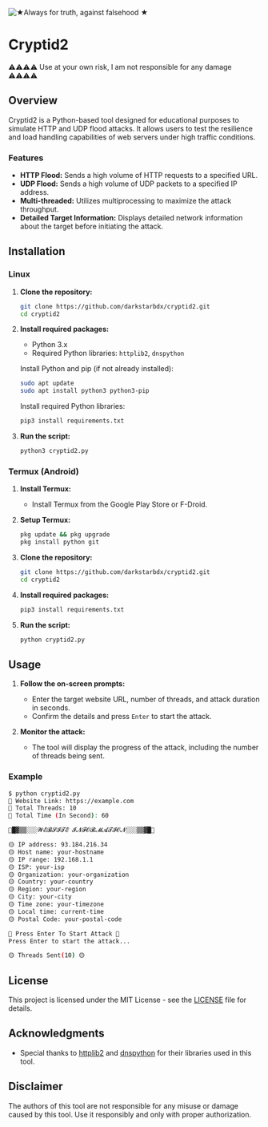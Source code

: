 ![★Always for truth, against falsehood ★](https://github.com/darkstarbdx/cryptid2/assets/122794584/e550a734-5a71-4d94-a9db-25efd26400d6)

# Cryptid2
⚠⚠⚠⚠ Use at your own risk, I am not responsible for any damage ⚠⚠⚠⚠

## Overview

Cryptid2 is a Python-based tool designed for educational purposes to simulate HTTP and UDP flood attacks. It allows users to test the resilience and load handling capabilities of web servers under high traffic conditions.

### Features

- **HTTP Flood:** Sends a high volume of HTTP requests to a specified URL.
- **UDP Flood:** Sends a high volume of UDP packets to a specified IP address.
- **Multi-threaded:** Utilizes multiprocessing to maximize the attack throughput.
- **Detailed Target Information:** Displays detailed network information about the target before initiating the attack.

## Installation

### Linux

1. **Clone the repository:**
    ```bash
    git clone https://github.com/darkstarbdx/cryptid2.git
    cd cryptid2
    ```

2. **Install required packages:**
    - Python 3.x
    - Required Python libraries: `httplib2`, `dnspython`
    
    Install Python and pip (if not already installed):
    ```bash
    sudo apt update
    sudo apt install python3 python3-pip
    ```

    Install required Python libraries:
    ```bash
    pip3 install requirements.txt
    ```

3. **Run the script:**
    ```bash
    python3 cryptid2.py
    ```

### Termux (Android)

1. **Install Termux:**
   - Install Termux from the Google Play Store or F-Droid.

2. **Setup Termux:**
    ```bash
    pkg update && pkg upgrade
    pkg install python git
    ```

3. **Clone the repository:**
    ```bash
    git clone https://github.com/darkstarbdx/cryptid2.git
    cd cryptid2
    ```

4. **Install required packages:**
    ```bash
    pip3 install requirements.txt
    ```

5. **Run the script:**
    ```bash
    python cryptid2.py
    ```

## Usage

1. **Follow the on-screen prompts:**
   - Enter the target website URL, number of threads, and attack duration in seconds.
   - Confirm the details and press `Enter` to start the attack.

2. **Monitor the attack:**
   - The tool will display the progress of the attack, including the number of threads being sent.

### Example

```bash
$ python cryptid2.py
🌟 𝚆𝚎𝚋𝚜𝚒𝚝𝚎 𝙻𝚒𝚗𝚔: https://example.com
🌟 𝚃𝚘𝚝𝚊𝚕 𝚃𝚑𝚛𝚎𝚊𝚍𝚜: 10
🌟 𝚃𝚘𝚝𝚊𝚕 𝚃𝚒𝚖𝚎 (𝙸𝚗 𝚂𝚎𝚌𝚘𝚗𝚍): 60

🔷█▓▒▒░░░𝓦𝓔𝓑𝓢𝓘𝓣𝓔 𝓘𝓝𝓕𝓞𝓡𝓜𝓐𝓣𝓘𝓞𝓝░░░▒▒▓█🔷

🟡 𝙸𝙿 𝚊𝚍𝚍𝚛𝚎𝚜𝚜: 93.184.216.34
🟡 𝙷𝚘𝚜𝚝 𝚗𝚊𝚖𝚎: your-hostname
🟡 𝙸𝙿 𝚛𝚊𝚗𝚐𝚎: 192.168.1.1
🟡 𝙸𝚂𝙿: your-isp
🟡 𝙾𝚛𝚐𝚊𝚗𝚒𝚣𝚊𝚝𝚒𝚘𝚗: your-organization
🟡 𝙲𝚘𝚞𝚗𝚝𝚛𝚢: your-country
🟡 𝚁𝚎𝚐𝚒𝚘𝚗: your-region
🟡 𝙲𝚒𝚝𝚢: your-city
🟡 𝚃𝚒𝚖𝚎 𝚣𝚘𝚗𝚎: your-timezone
🟡 𝙻𝚘𝚌𝚊𝚕 𝚝𝚒𝚖𝚎: current-time
🟡 𝙿𝚘𝚜𝚝𝚊𝚕 𝙲𝚘𝚍𝚎: your-postal-code

🌟 𝙿𝚛𝚎𝚜𝚜 𝙴𝚗𝚝𝚎𝚛 𝚃𝚘 𝚂𝚝𝚊𝚛𝚝 𝙰𝚝𝚝𝚊𝚌𝚔 🌟
Press Enter to start the attack...

🟡 𝚃𝚑𝚛𝚎𝚊𝚍𝚜 𝚂𝚎𝚗𝚝(10) 🟡
```

## License

This project is licensed under the MIT License - see the [LICENSE](LICENSE) file for details.

## Acknowledgments

- Special thanks to [httplib2](https://github.com/httplib2/httplib2) and [dnspython](https://github.com/rthalley/dnspython) for their libraries used in this tool.

## Disclaimer

The authors of this tool are not responsible for any misuse or damage caused by this tool. Use it responsibly and only with proper authorization.
